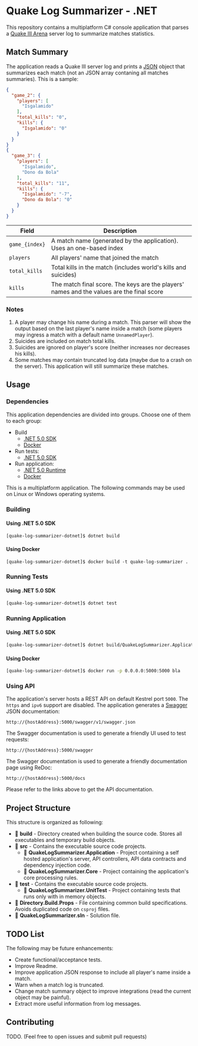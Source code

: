 # Quake Log Summarizer - .NET

This repository contains a multiplatform C# console application that parses a [Quake III Arena](https://github.com/id-Software/Quake-III-Arena) server log to summarize matches statistics.

## Match Summary

The application reads a Quake III server log and prints a [JSON](https://www.json.org/) object that summarizes each match (not an JSON array contaning all matches summaries). This is a sample:

```json
{
  "game_2": {
    "players": [
      "Isgalamido"
    ],
    "total_kills": "0",
    "kills": {
      "Isgalamido": "0"
    }
  }
}
{
  "game_3": {
    "players": [
      "Isgalamido",
      "Dono da Bola"
    ],
    "total_kills": "11",
    "kills": {
      "Isgalamido": "-7",
      "Dono da Bola": "0"
    }
  }
}
```

| Field         | Description                                                                               |
|---------------|-------------------------------------------------------------------------------------------|
| `game_{index}`| A match name (generated by the application). Uses an one-based index                      |
| `players`     | All players' name that joined the match                                                   |
| `total_kills` | Total kills in the match (includes world's kills and suicides)                            |
| `kills`       | The match final score. The keys are the players' names and the values are the final score |

### Notes

1. A player may change his name during a match. This parser will show the output based on the last player's name inside a match (some players may ingress a match with a default name `UnnamedPlayer`).
2. Suicides are included on match total kills.
3. Suicides are ignored on player's score (neither increases nor decreases his kills).
4. Some matches may contain truncated log data (maybe due to a crash on the server). This application will still summarize these matches.

## Usage

### Dependencies

This application dependencies are divided into groups. Choose one of them to each group:
- Build
  - [.NET 5.0 SDK](https://dotnet.microsoft.com/download)
  - [Docker](https://www.docker.com/)
- Run tests:
  - [.NET 5.0 SDK](https://dotnet.microsoft.com/download)
- Run application:
  - [.NET 5.0 Runtime](https://dotnet.microsoft.com/download)
  - [Docker](https://www.docker.com/)

This is a multiplatform application. The following commands may be used on Linux or Windows operating systems.

### Building

#### Using .NET 5.0 SDK

```bash
[quake-log-summarizer-dotnet]$ dotnet build
```

#### Using Docker

```
[quake-log-summarizer-dotnet]$ docker build -t quake-log-summarizer .
```

### Running Tests

#### Using .NET 5.0 SDK

```bash
[quake-log-summarizer-dotnet]$ dotnet test
```

### Running Application

#### Using .NET 5.0 SDK

```bash
[quake-log-summarizer-dotnet]$ dotnet build/QuakeLogSummarizer.Application/Debug/QuakeLogSummarizer.Application.dll
```

#### Using Docker

```bash
[quake-log-summarizer-dotnet]$ docker run -p 0.0.0.0:5000:5000 bla
```

### Using API

The application's server hosts a REST API on default Kestrel port `5000`. The `https` and `ipv6` support are disabled.
The application generates a [Swagger](https://swagger.io/) JSON documentation:

`http://{hostAddress}:5000/swagger/v1/swagger.json`

The Swagger documentation is used to generate a friendly UI used to test requests:

`http://{hostAddress}:5000/swagger`

The Swagger documentation is used to generate a friendly documentation page using ReDoc:

`http://{hostAddress}:5000/docs`

Please refer to the links above to get the API documentation.

## Project Structure

This structure is organized as following:

- :file_folder: **build** - Directory created when building the source code. Stores all executables and temporary build objects.
- :file_folder: **src** - Contains the executable source code projects.
    - :file_folder: **QuakeLogSummarizer.Application** - Project containing a self hosted application's server, API controllers, API data contracts and dependency injection code.
    - :file_folder: **QuakeLogSummarizer.Core** - Project containing the application's core processing rules.
- :file_folder: **test** - Contains the executable source code projects.
    - :file_folder: **QuakeLogSummarizer.UnitTest** - Project containing tests that runs only with in memory objects.
- :page_facing_up: **Directory.Build.Props** - File containing common build specifications. Avoids duplicated code on `csproj` files.
- :page_facing_up: **QuakeLogSummarizer.sln** - Solution file.


## TODO List

The following may be future enhancements:

- Create functional/acceptance tests.
- Improve Readme.
- Improve application JSON response to include all player's name inside a match.
- Warn when a match log is truncated.
- Change match summary object to improve integrations (read the current object may be painful).
- Extract more useful information from log messages.

## Contributing

TODO.
(Feel free to open issues and submit pull requests)
